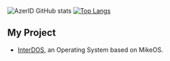 ![AzerID GitHub stats](https://github-readme-stats.vercel.app/api?username=AzerID&show_icons=true)
[![Top Langs](https://github-readme-stats.vercel.app/api/top-langs/?username=AzerID&layout=compact)](https://github.com/anuraghazra/github-readme-stats)

## My Project
* [InterDOS](https://github.com/AzerID/interdos), an Operating System based on MikeOS.
